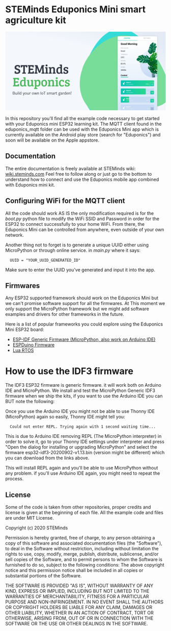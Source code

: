 # STEMinds Eduponics Mini smart agriculture kit

![](./images/eduponics_featured.png)

In this repository you'll find all the example code necessary to get started with your Eduponics mini ESP32 learning kit.
The MQTT client found in the eduponics_mqtt folder can be used with the Eduponics Mini app which is currently available on the Android play store (search for "Eduponics") and soon will be available on the Apple appstore.

## Documentation

The entire documentation is freely available at STEMinds wiki: [wiki.steminds.com](https://wiki.steminds.com/kits/eduponics_mini/introduction/)
Feel free to follow along or just go to the bottom to understand how to connect and use the Eduponics mobile app combined with Eduponics mini kit.

## Configuring WiFi for the MQTT client

All the code should work AS IS the only modification required is for the *boot.py* python file to modify the WiFi SSID and Password in order for the ESP32 to connect successfully to your home WiFi. From there, the Eduponics Mini can be controlled from anywhere, even outside of your own network.

Another thing not to forget is to generate a unique UUID either using MicroPython or through online service. in *main.py* where it says:

      UUID = "YOUR_UUID_GENERATED_ID"

Make sure to enter the UUID you've generated and input it into the app.

## Firmwares

Any ESP32 supported framework should work on the Eduponics Mini but we can't promise software support for all the firmwares.
At This moment we only support the MicroPython framework but we might add software examples and drivers for other frameworks in the future.

Here is a list of popular frameworks you could explore using the Eduponics Mini ESP32 board:

* [ESP-IDF Generic Firmware (MicroPython, also work on Arduino IDE)](https://micropython.org/download/esp32/)
* [ESPDuino Firmware](http://www.espruino.com/Download)
* [Lua RTOS](https://github.com/whitecatboard/Lua-RTOS-ESP32)

# How to use the IDF3 firmware

The IDF3 ESP32 firmware is generic firmware. it will work both on Arduino IDE and MicroPython.
We install and test the MicroPython Generic IDF3 firmware when we ship the kits, if you want to use the Arduino IDE you can BUT note the following:

Once you use the Arduino IDE you might not be able to use Thonny IDE (MicroPython) again so easily, Thonny IDE might tell you:

      Could not enter REPL. Trying again with 1 second waiting time...

This is due to Arduino IDE removing REPL (The MicroPython interpreter) in order to solve it, go to your Thonny IDE settings under interpreter and press "Open the dialog for installing or upgrading MicroPython" and select the firmware esp32-idf3-20200902-v1.13.bin (version might be different) which you can download from the links above.

This will install REPL again and you'll be able to use MicroPython without any problem. if you'll use Arduino IDE again, you might need to repeat the process.

## License

Some of the code is taken from other repositories, proper credits and license is given at the beginning of each file.
All the example code and files are under MIT License.

Copyright (c) 2020 STEMinds

Permission is hereby granted, free of charge, to any person obtaining a copy
of this software and associated documentation files (the "Software"), to deal
in the Software without restriction, including without limitation the rights
to use, copy, modify, merge, publish, distribute, sublicense, and/or sell
copies of the Software, and to permit persons to whom the Software is
furnished to do so, subject to the following conditions:
The above copyright notice and this permission notice shall be included in all
copies or substantial portions of the Software.

THE SOFTWARE IS PROVIDED "AS IS", WITHOUT WARRANTY OF ANY KIND, EXPRESS OR
IMPLIED, INCLUDING BUT NOT LIMITED TO THE WARRANTIES OF MERCHANTABILITY,
FITNESS FOR A PARTICULAR PURPOSE AND NON-INFRINGEMENT. IN NO EVENT SHALL THE
AUTHORS OR COPYRIGHT HOLDERS BE LIABLE FOR ANY CLAIM, DAMAGES OR OTHER
LIABILITY, WHETHER IN AN ACTION OF CONTRACT, TORT OR OTHERWISE, ARISING FROM,
OUT OF OR IN CONNECTION WITH THE SOFTWARE OR THE USE OR OTHER DEALINGS IN THE
SOFTWARE.
